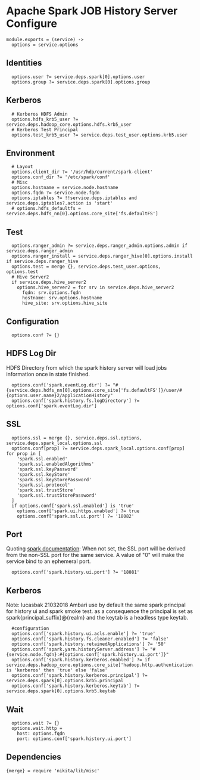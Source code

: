 
# Apache Spark JOB History Server Configure

    module.exports = (service) ->
      options = service.options

## Identities

      options.user ?= service.deps.spark[0].options.user
      options.group ?= service.deps.spark[0].options.group

## Kerberos

      # Kerberos HDFS Admin
      options.hdfs_krb5_user ?= service.deps.hadoop_core.options.hdfs.krb5_user
      # Kerberos Test Principal
      options.test_krb5_user ?= service.deps.test_user.options.krb5.user

## Environment

      # Layout
      options.client_dir ?= '/usr/hdp/current/spark-client'
      options.conf_dir ?= '/etc/spark/conf'
      # Misc
      options.hostname = service.node.hostname
      options.fqdn ?= service.node.fqdn
      options.iptables ?= !!service.deps.iptables and service.deps.iptables?.action is 'start'
      # options.hdfs_defaultfs = service.deps.hdfs_nn[0].options.core_site['fs.defaultFS']

## Test

      options.ranger_admin ?= service.deps.ranger_admin.options.admin if service.deps.ranger_admin
      options.ranger_install = service.deps.ranger_hive[0].options.install if service.deps.ranger_hive
      options.test = merge {}, service.deps.test_user.options, options.test
      # Hive Server2
      if service.deps.hive_server2
        options.hive_server2 = for srv in service.deps.hive_server2
          fqdn: srv.options.fqdn
          hostname: srv.options.hostname
          hive_site: srv.options.hive_site

## Configuration

      options.conf ?= {}

## HDFS Log Dir
HDFS Directory from which the spark history server will load jobs information once in state finished.

      options.conf['spark.eventLog.dir'] ?= "#{service.deps.hdfs_nn[0].options.core_site['fs.defaultFS']}/user/#{options.user.name}2/applicationHistory"
      options.conf['spark.history.fs.logDirectory'] ?= options.conf['spark.eventLog.dir']
## SSL

      options.ssl = merge {}, service.deps.ssl.options, service.deps.spark_local.options.ssl
      options.conf[prop] ?= service.deps.spark_local.options.conf[prop] for prop in [
        'spark.ssl.enabled'
        'spark.ssl.enabledAlgorithms'
        'spark.ssl.keyPassword'
        'spark.ssl.keyStore'
        'spark.ssl.keyStorePassword'
        'spark.ssl.protocol'
        'spark.ssl.trustStore'
        'spark.ssl.trustStorePassword'
      ]
      if options.conf['spark.ssl.enabled'] is 'true'
        options.conf['spark.ui.https.enabled'] ?= true
        options.conf['spark.ssl.ui.port'] ?= '18082'

## Port
Quoting  [spark documentation](https://spark.apache.org/docs/2.2/configuration.html):
When not set, the SSL port will be derived from the non-SSL port for the same service.
 A value of "0" will make the service bind to an ephemeral port. 

      options.conf['spark.history.ui.port'] ?= '18081'

## Kerberos
Note: lucasbak 21032018
Ambari  use by default the same spark principal for history ui and spark smoke test.
as a consequence the principal is set as spark{principal_suffix}@{realm} and the keytab
is a headless type keytab.

      #configuration
      options.conf['spark.history.ui.acls.enable'] ?= 'true'
      options.conf['spark.history.fs.cleaner.enabled'] ?= 'false'
      options.conf['spark.history.retainedApplications'] ?= '50'
      options.conf['spark.yarn.historyServer.address'] ?= "#{service.node.fqdn}:#{options.conf['spark.history.ui.port']}"
      options.conf['spark.history.kerberos.enabled'] ?= if service.deps.hadoop_core.options.core_site['hadoop.http.authentication.type'] is 'kerberos' then 'true' else 'false'
      options.conf['spark.history.kerberos.principal'] ?= service.deps.spark[0].options.krb5.principal
      options.conf['spark.history.kerberos.keytab'] ?= service.deps.spark[0].options.krb5.keytab
      
## Wait

      options.wait ?= {}
      options.wait.http =
        host: options.fqdn
        port: options.conf['spark.history.ui.port']
        
## Dependencies

    {merge} = require 'nikita/lib/misc'
